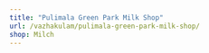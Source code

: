 ```yaml
---
title: "Pulimala Green Park Milk Shop"
url: /vazhakulam/pulimala-green-park-milk-shop/
shop: Milch
---
```

